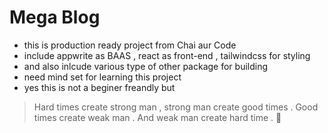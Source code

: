 # Mega Blog
- this is production ready project from Chai aur Code
- include appwrite as BAAS , react as front-end , tailwindcss for styling
- and also inlcude various type of other package for building
- need mind set for learning this project
- yes this is not a beginer freandly but

> Hard times create strong man , strong man create good times . Good times create weak man . And weak man create hard time . 🔁
